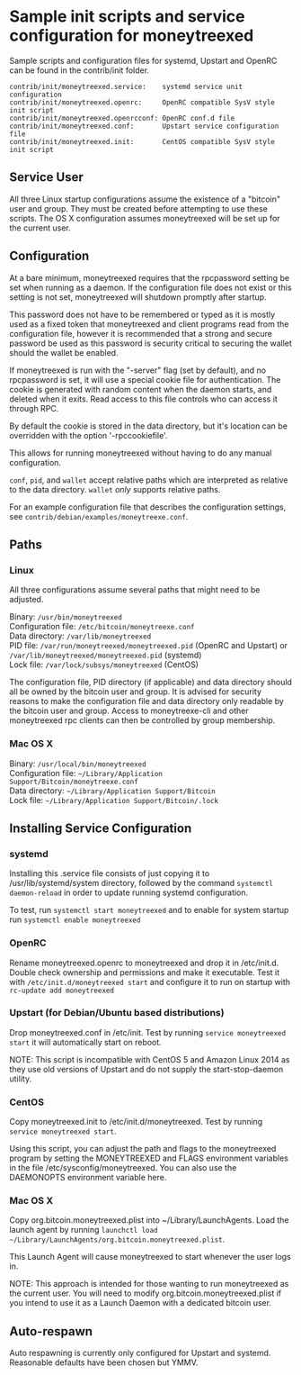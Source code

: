 Sample init scripts and service configuration for moneytreexed
==========================================================

Sample scripts and configuration files for systemd, Upstart and OpenRC
can be found in the contrib/init folder.

    contrib/init/moneytreexed.service:    systemd service unit configuration
    contrib/init/moneytreexed.openrc:     OpenRC compatible SysV style init script
    contrib/init/moneytreexed.openrcconf: OpenRC conf.d file
    contrib/init/moneytreexed.conf:       Upstart service configuration file
    contrib/init/moneytreexed.init:       CentOS compatible SysV style init script

Service User
---------------------------------

All three Linux startup configurations assume the existence of a "bitcoin" user
and group.  They must be created before attempting to use these scripts.
The OS X configuration assumes moneytreexed will be set up for the current user.

Configuration
---------------------------------

At a bare minimum, moneytreexed requires that the rpcpassword setting be set
when running as a daemon.  If the configuration file does not exist or this
setting is not set, moneytreexed will shutdown promptly after startup.

This password does not have to be remembered or typed as it is mostly used
as a fixed token that moneytreexed and client programs read from the configuration
file, however it is recommended that a strong and secure password be used
as this password is security critical to securing the wallet should the
wallet be enabled.

If moneytreexed is run with the "-server" flag (set by default), and no rpcpassword is set,
it will use a special cookie file for authentication. The cookie is generated with random
content when the daemon starts, and deleted when it exits. Read access to this file
controls who can access it through RPC.

By default the cookie is stored in the data directory, but it's location can be overridden
with the option '-rpccookiefile'.

This allows for running moneytreexed without having to do any manual configuration.

`conf`, `pid`, and `wallet` accept relative paths which are interpreted as
relative to the data directory. `wallet` *only* supports relative paths.

For an example configuration file that describes the configuration settings,
see `contrib/debian/examples/moneytreexe.conf`.

Paths
---------------------------------

### Linux

All three configurations assume several paths that might need to be adjusted.

Binary:              `/usr/bin/moneytreexed`  
Configuration file:  `/etc/bitcoin/moneytreexe.conf`  
Data directory:      `/var/lib/moneytreexed`  
PID file:            `/var/run/moneytreexed/moneytreexed.pid` (OpenRC and Upstart) or `/var/lib/moneytreexed/moneytreexed.pid` (systemd)  
Lock file:           `/var/lock/subsys/moneytreexed` (CentOS)  

The configuration file, PID directory (if applicable) and data directory
should all be owned by the bitcoin user and group.  It is advised for security
reasons to make the configuration file and data directory only readable by the
bitcoin user and group.  Access to moneytreexe-cli and other moneytreexed rpc clients
can then be controlled by group membership.

### Mac OS X

Binary:              `/usr/local/bin/moneytreexed`  
Configuration file:  `~/Library/Application Support/Bitcoin/moneytreexe.conf`  
Data directory:      `~/Library/Application Support/Bitcoin`  
Lock file:           `~/Library/Application Support/Bitcoin/.lock`  

Installing Service Configuration
-----------------------------------

### systemd

Installing this .service file consists of just copying it to
/usr/lib/systemd/system directory, followed by the command
`systemctl daemon-reload` in order to update running systemd configuration.

To test, run `systemctl start moneytreexed` and to enable for system startup run
`systemctl enable moneytreexed`

### OpenRC

Rename moneytreexed.openrc to moneytreexed and drop it in /etc/init.d.  Double
check ownership and permissions and make it executable.  Test it with
`/etc/init.d/moneytreexed start` and configure it to run on startup with
`rc-update add moneytreexed`

### Upstart (for Debian/Ubuntu based distributions)

Drop moneytreexed.conf in /etc/init.  Test by running `service moneytreexed start`
it will automatically start on reboot.

NOTE: This script is incompatible with CentOS 5 and Amazon Linux 2014 as they
use old versions of Upstart and do not supply the start-stop-daemon utility.

### CentOS

Copy moneytreexed.init to /etc/init.d/moneytreexed. Test by running `service moneytreexed start`.

Using this script, you can adjust the path and flags to the moneytreexed program by
setting the MONEYTREEXED and FLAGS environment variables in the file
/etc/sysconfig/moneytreexed. You can also use the DAEMONOPTS environment variable here.

### Mac OS X

Copy org.bitcoin.moneytreexed.plist into ~/Library/LaunchAgents. Load the launch agent by
running `launchctl load ~/Library/LaunchAgents/org.bitcoin.moneytreexed.plist`.

This Launch Agent will cause moneytreexed to start whenever the user logs in.

NOTE: This approach is intended for those wanting to run moneytreexed as the current user.
You will need to modify org.bitcoin.moneytreexed.plist if you intend to use it as a
Launch Daemon with a dedicated bitcoin user.

Auto-respawn
-----------------------------------

Auto respawning is currently only configured for Upstart and systemd.
Reasonable defaults have been chosen but YMMV.
